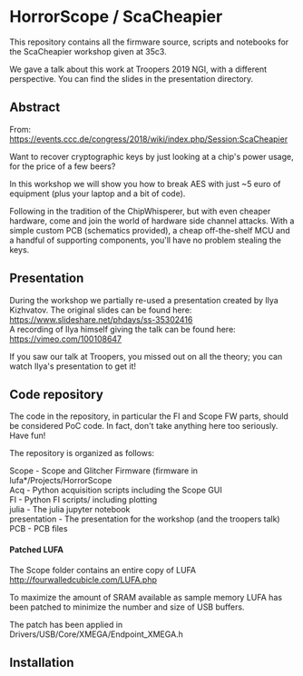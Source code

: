 


# HorrorScope / ScaCheapier

This repository contains all the firmware source, scripts and notebooks for the ScaCheapier workshop given at 35c3. 

We gave a talk about this work at Troopers 2019 NGI, with a different perspective. You can find the slides in the presentation directory.

## Abstract 
From: https://events.ccc.de/congress/2018/wiki/index.php/Session:ScaCheapier

Want to recover cryptographic keys by just looking at a chip's power usage, for the price of a few beers?

In this workshop we will show you how to break AES with just ~5 euro of equipment (plus your laptop and a bit of code).

Following in the tradition of the ChipWhisperer, but with even cheaper hardware, come and join the world of hardware side channel attacks. With a simple custom PCB (schematics provided), a cheap off-the-shelf MCU and a handful of supporting components, you'll have no problem stealing the keys. 

## Presentation

During the workshop we partially re-used a presentation created by Ilya Kizhvatov. The original slides can be found here:  
https://www.slideshare.net/phdays/ss-35302416  
A recording of Ilya himself giving the talk can be found here: https://vimeo.com/100108647  

If you saw our talk at Troopers, you missed out on all the theory; you can watch Ilya's presentation to get it!

## Code repository

The code in the repository, in particular the FI and Scope FW parts, should be considered PoC code. In fact, don't take anything here too seriously. Have fun!

The repository is organized as follows:

Scope   - Scope and Glitcher Firmware (firmware in lufa\*/Projects/HorrorScope  
Acq     - Python acquisition scripts including the Scope GUI  
FI      - Python FI scripts/ including plotting  
julia   - The julia jupyter notebook  
presentation - The presentation for the workshop (and the troopers talk) 
PCB     - PCB files  

#### Patched LUFA
The Scope folder contains an entire copy of LUFA http://fourwalledcubicle.com/LUFA.php  

To maximize the amount of SRAM available as sample memory LUFA has been patched to minimize the number and size of USB buffers.   

The patch has been applied in Drivers/USB/Core/XMEGA/Endpoint_XMEGA.h  

## Installation



